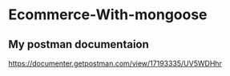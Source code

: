 # Ecommerce-With-mongoose

## My postman documentaion 
https://documenter.getpostman.com/view/17193335/UV5WDHhr
